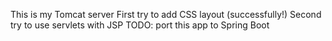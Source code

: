 This is my Tomcat server
First try to add CSS layout (successfully!) 
Second try to use servlets with JSP
TODO: port this app to Spring Boot
